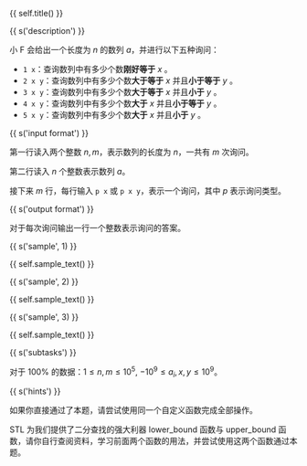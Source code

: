{{ self.title() }}

{{ s('description') }}

小 F 会给出一个长度为 $n$ 的数列 $a$，并进行以下五种询问：

- `1 x`：查询数列中有多少个数**刚好等于** $x$ 。
- `2 x y`：查询数列中有多少个数**大于等于** $x$ 并且**小于等于** $y$ 。
- `3 x y`：查询数列中有多少个数**大于等于** $x$ 并且**小于** $y$ 。
- `4 x y`：查询数列中有多少个数**大于** $x$ 并且**小于等于** $y$ 。
- `5 x y`：查询数列中有多少个数**大于** $x$ 并且**小于** $y$ 。

{{ s('input format') }}

第一行读入两个整数 $n,m$，表示数列的长度为 $n$，一共有 $m$ 次询问。

第二行读入 $n$ 个整数表示数列 $a$。

接下来 $m$ 行，每行输入 `p x` 或 `p x y`，表示一个询问，其中 $p$ 表示询问类型。

{{ s('output format') }}

对于每次询问输出一行一个整数表示询问的答案。

{{ s('sample', 1) }}

{{ self.sample_text() }}

{{ s('sample', 2) }}

{{ self.sample_text() }}

{{ s('sample', 3) }}

{{ self.sample_text() }}

{{ s('subtasks') }}

对于 $100 \%$ 的数据：$1\leqslant n,m \leqslant 10^{5},$  $-10^9 \leqslant a_i,x,y\leqslant 10^9$。

{{ s('hints') }}

如果你直接通过了本题，请尝试使用同一个自定义函数完成全部操作。

STL 为我们提供了二分查找的强大利器 lower_bound 函数与 upper_bound 函数，请你自行查阅资料，学习前面两个函数的用法，并尝试使用这两个函数通过本题。
